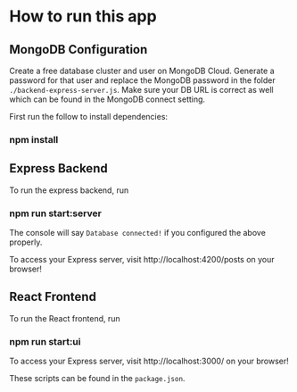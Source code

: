 # How to run this app

## MongoDB Configuration

Create a free database cluster and user on MongoDB Cloud. Generate a password for that user and replace the MongoDB password in the folder `./backend-express-server.js`. 
Make sure your DB URL is correct as well which can be found in the MongoDB connect setting.

First run the follow to install dependencies:

### npm install

## Express Backend

To run the express backend, run

### npm run start:server

The console will say `Database connected!` if you configured the above properly.

To access your Express server, visit http://localhost:4200/posts on your browser!

## React Frontend

To run the React frontend, run 

### npm run start:ui

To access your Express server, visit http://localhost:3000/ on your browser!

These scripts can be found in the `package.json`.


